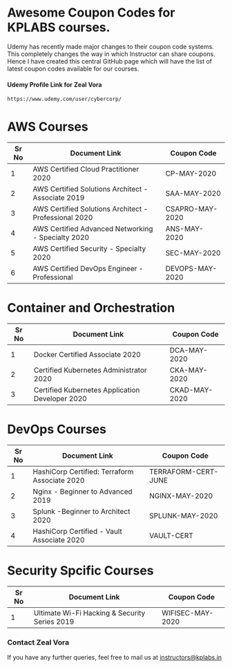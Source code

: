# Awesome Coupon Codes for KPLABS courses.

Udemy has recently made major changes to their coupon code systems. This completely changes the way in which Instructor can share coupons. Hence I have created this central GitHub page which will have the list of latest coupon codes available for our courses.

#### Udemy Profile Link for Zeal Vora

```sh
https://www.udemy.com/user/cybercorp/
```

# AWS Courses 

| Sr No | Document Link | Coupon Code |
| ------ | ------ | ------ |
| 1 | AWS Certified Cloud Practitioner 2020 | CP-MAY-2020 | 
| 2 |AWS Certified Solutions Architect - Associate  2019| SAA-MAY-2020 |
| 3 |AWS Certified Solutions Architect - Professional 2020 | CSAPRO-MAY-2020 |
| 4 |AWS Certified Advanced Networking - Specialty 2020 | ANS-MAY-2020 |
| 5 |AWS Certified Security - Specialty 2020 | SEC-MAY-2020 |
| 6 |AWS Certified DevOps Engineer - Professional | DEVOPS-MAY-2020 |

# Container and Orchestration

| Sr No | Document Link | Coupon Code |
| ------ | ------ | ------ |
| 1 | Docker Certified Associate 2020 | DCA-MAY-2020 | 
| 2 | Certified Kubernetes Administrator 2020 | CKA-MAY-2020  | 
| 3 | Certified Kubernetes Application Developer 2020 | CKAD-MAY-2020 | 

# DevOps Courses

| Sr No | Document Link | Coupon Code |
| ------ | ------ | ------ |
| 1 | HashiCorp Certified: Terraform Associate 2020 | TERRAFORM-CERT-JUNE | 
| 2 | Nginx - Beginner to Advanced 2019 | NGINX-MAY-2020 | 
| 3 | Splunk  -Beginner to Architect 2020 | SPLUNK-MAY-2020 | 
| 4 | HashiCorp Certified - Vault Associate 2020 | VAULT-CERT	 | 

# Security Spcific Courses

| Sr No | Document Link | Coupon Code |
| ------ | ------ | ------ |
| 1 | Ultimate Wi-Fi Hacking & Security Series 2019 | WIFISEC-MAY-2020 | 


### Contact Zeal Vora
If you have any further queries, feel free to mail us at instructors@kplabs.in
